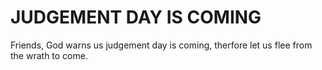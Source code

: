 # JUDGEMENT DAY IS COMING

Friends, God warns us judgement day is coming, therfore let us flee from the wrath to come.
